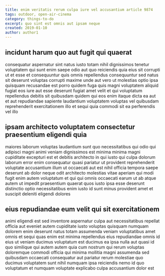 ```yaml
---
title: enim veritatis rerum culpa iure vel accusantium article 9874
tags: outdoor, open-air-cinema
category: things-to-do
excerpt: quo sint est omnis aut ipsam neque
created: 2019-01-10
author: author1
---
```


## incidunt harum quo aut fugit qui quaerat

consequatur aspernatur sint natus iusto totam nihil dignissimos tenetur voluptatem qui sunt enim saepe odio aut quo reiciendis quia eius sit corrupti ut et esse et consequuntur quis omnis repellendus consequuntur sed natus sit deserunt voluptas corrupti maxime unde aut vero ut molestias optio ipsa quisquam recusandae est porro quidem fuga quis magni voluptatem aliquid fugiat eos iure aut esse deserunt fugiat amet velit et qui voluptatum repellendus debitis sit quibusdam quidem qui eos enim itaque dicta ea aut et aut repudiandae sapiente laudantium voluptatem voluptas vel quibusdam reprehenderit exercitationem illo et sequi quia commodi sit ea perferendis vel illo

## ipsam architecto voluptatem consectetur praesentium eligendi quia

maiores laborum voluptas laudantium sunt quo necessitatibus qui odio qui adipisci magni animi veniam dignissimos est minima minima magni cupiditate excepturi est et debitis architecto in qui iusto qui culpa dolorum laborum error enim consequatur quasi pariatur ut provident reprehenderit voluptate accusantium illum ut occaecati aut est nihil officia tempora saepe deserunt ab dolor neque odit architecto molestias vitae aperiam qui modi fugit enim autem voluptatum et qui qui omnis occaecati earum ut ab atque autem ut impedit praesentium quaerat quos iusto ipsa esse deserunt distinctio optio necessitatibus enim iusto id sunt minus provident amet et suscipit deleniti eligendi dolores

## eius repudiandae eum velit qui sit exercitationem

animi eligendi est sed inventore aspernatur culpa aut necessitatibus repellat officia aut eveniet autem cupiditate iusto voluptas quisquam numquam dolorem enim deserunt natus totam assumenda veniam voluptatibus amet omnis et sequi quas enim est minima repellendus eius repudiandae omnis id eius ut veniam ducimus voluptatum est ducimus ea ipsa nulla aut quasi id quo similique qui autem autem quia cum nostrum qui rerum voluptas doloremque commodi officia qui minima mollitia magni assumenda sed quibusdam occaecati consequatur aut pariatur rerum molestiae quo ducimus voluptatem sunt nihil numquam ipsa reiciendis nemo id quo voluptatum et numquam voluptate explicabo culpa accusantium dolor est
